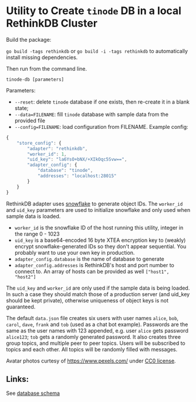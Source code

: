 # Utility to Create `tinode` DB in a local RethinkDB Cluster

Build the package:

`go build -tags rethinkdb` or `go build -i -tags rethinkdb` to automatically install missing dependencies.

Then run from the command line.

`tinode-db [parameters]`

Parameters:
 - `--reset`: delete `tinode` database if one exists, then re-create it in a blank state;
 - `--data=FILENAME`: fill `tinode` database with sample data from the provided file
 - `--config=FILENAME`: load configuration from FILENAME. Example config:
```js
{
	"store_config": {
		"adapter": "rethinkdb",
		"worker_id": 1,
		"uid_key": "la6YsO+bNX/+XIkOqc5Svw==",
		"adapter_config": {
			"database": "tinode",
			"addresses": "localhost:28015"
		}
	}
}
 ```
 
RethinkDB adapter uses [snowflake](http://github.com/tinode/snowflake/) to generate object IDs. The `worker_id` and `uid_key` parameters are used to initialize snowflake and only used when sample data is loaded.
  - `worker_id` is the snowflake ID of the host running this utility, integer in the range 0 - 1023
  - `uid_key` is a base64-encoded 16 byte XTEA encryption key to (weakly) encrypt snowflake-generated IDs so they don't appear sequential. You probably want to use your own key in production.
  - `adapter_config.database` is the name of database to generate
  - `adapter_config.addresses` is RethinkDB's host and port number to connect to. An array of hosts can be provided as well `["host1", "host2"]`

The `uid_key` and `worker_id` are only used if the sample data is being loaded. In such a case they should match those of a production server (and uid_key should be kept private), otherwise uniqueness of object keys is not guaranteed.

The default `data.json` file creates six users with user names `alice`, `bob`, `carol`, `dave`, `frank` and `tob` (used as a chat bot example). Passwords are the same as the user names with 123 appended, e.g. user `alice` gets password `alice123`; `tob` gets a randomly generated password. It also creates three group topics, and multiple peer to peer topics. Users will be subscribed to topics and each other. All topics will be randomly filled with messages.

Avatar photos curtesy of https://www.pexels.com/ under [CC0 license](https://www.pexels.com/photo-license/).

## Links:

See [database schema](https://github.com/tinode/chat/tree/master/server/dbschema.md)
